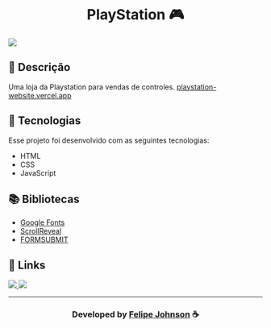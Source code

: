 
<h1 align="center">
  PlayStation 🎮
</h1>

<img src="https://playstation-4.vercel.app/assets/images/playstation-4.png">

<br>

## 📝 Descrição 

Uma loja da Playstation para vendas de controles.  [playstation-website.vercel.app](https://playstation-website.vercel.app/)


## 🚀 Tecnologias

Esse projeto foi desenvolvido com as seguintes tecnologias:

- HTML 
- CSS
- JavaScript

## 📚 Bibliotecas

- [Google Fonts](https://fonts.google.com/)
- [ScrollReveal](https://scrollrevealjs.org/)
- [FORMSUBMIT](https://formsubmit.co/)


## 🔗 Links

<p align="left">
 
 <a href="https://www.instagram.com/felipee_johnsonn/" alt="Instagram">
  <img src="https://img.shields.io/badge/-Instagram-0A66C2?style=for-the-badge&logo=Instagram&logoColor=FFFFFF&link=https://www.instagram.com/felipee_johnsonn/"/> 
 </a>

  <a href="https://felipee-johnson.web.app/" alt="Portfolio">
  <img src="https://img.shields.io/badge/my_portfolio-000?style=for-the-badge&logo=ko-fi&logoColor=white&link=https://felipee-johnson.web.app/"/>
 </a>

 </p>

-----

  <h3 align="center"> Developed by <a href="https://github.com/felipejohnsonn/">Felipe Johnson</a> ☕</h3>


